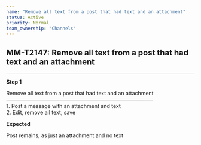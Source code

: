 ```yaml
---
name: "Remove all text from a post that had text and an attachment"
status: Active
priority: Normal
team_ownership: "Channels"
---
```


## MM-T2147: Remove all text from a post that had text and an attachment

---

**Step 1**

Remove all text from a post that had text and an attachment\
————————————————————————————\
1\. Post a message with an attachment and text\
2\. Edit, remove all text, save

**Expected**

Post remains, as just an attachment and no text
